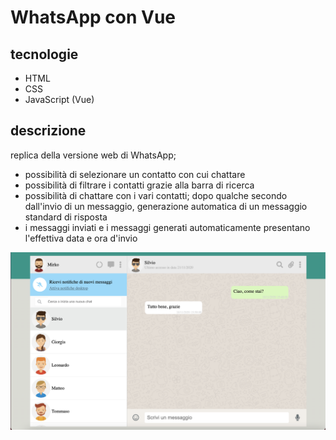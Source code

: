 # WhatsApp con Vue
## tecnologie
* HTML
* CSS
* JavaScript (Vue)
## descrizione
replica della versione web di WhatsApp;
* possibilità di selezionare un contatto con cui chattare
* possibilità di filtrare i contatti grazie alla barra di ricerca
* possibilità di chattare con i vari contatti; dopo qualche secondo dall'invio di un messaggio, generazione automatica di un messaggio standard di risposta
* i messaggi inviati e i messaggi generati automaticamente presentano l'effettiva data e ora d'invio

![](foto1.jpg)
